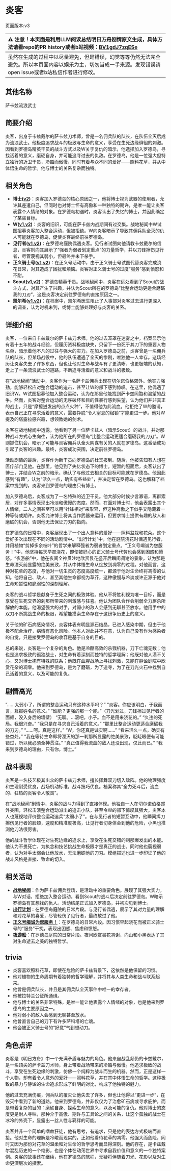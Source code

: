 # 炎客
页面版本:v3
 

| :warning: 注意！本页面是利用LLM阅读总结明日方舟剧情原文生成，具体方法请看repo的PR history或者b站视频：[BV1gdJ7zqESe](https://www.bilibili.com/video/BV1gdJ7zqESe/)         |
|:----------------------------|
| 虽然在生成的过程中以尽量避免，但是错误，幻觉等等仍然无法完全避免。所以本页面内容以娱乐为主，切勿当成一手来源。发现错误请open issue或者b站私信作者进行修改。|



## 其他名称
萨卡兹流浪武士
## 简要介绍
炎客，出身于卡兹戴尔的萨卡兹刀术师，曾是一名佣兵队的队长，在队伍全灭后成为流浪武士。他极度追求战斗的极致与生命的意义，享受在生死边缘徘徊的刺激。因看到罗德岛精英干员的战斗方式以及W关于复仇的暗示，他选择加入罗德岛，寻找活着的意义，磨砺自身，并可能追寻过去的仇敌。在罗德岛，他是一位强大但特立独行的近卫干员，冷酷而傲慢，同时有着与众不同的爱好——照料花草，并从中体悟生命的哲学。他与博士的关系复杂而独特。
## 相关角色
-   **博士([v2](extended_char_bo_shi.md))**：炎客加入罗德岛的核心原因之一，他将博士视为武器的使用者，允许其差遣自己，但同时也对博士怀有高傲和一种独特的期许，是唯一能让炎客表露个人情绪的对象。在罗德岛初遇时，炎客认出了失忆的博士，并因此确定了某些目标。
-   **W([v1](../chars/char_113_cqbw.md),[v2](char_113_cqbw.md))**：炎客的旧识，可能在萨卡兹内战期间有过交集。战地秘闻中W试图招募炎客加入整合运动，但被拒绝。W向炎客暗示了导致其佣兵队全灭的仇人可能就在罗德岛，促使炎客最终前往罗德岛。
-   **见行者([v1](../chars/char_4036_forcer.md),[v2](char_4036_forcer.md))**：在罗德岛庭院偶遇炎客。见行者试图向他请教卡兹戴尔的信息，炎客则向其展示了“强者为弱者划定重点”的力量哲学，并以刀锋擦伤见行者，尽管蔑视其弱小，但最终并未下杀手。
-   **正义骑士号([v1](../chars/char_4000_jnight.md),[v2](char_4000_jnight.md))**：在正义号活动中，由于正义骑士号试图代替炎客完成浇花日常，对其造成了困扰和烦恼。炎客对正义骑士号的过度“服务”感到愤怒和不耐。
-   **Scout([v1](../chars/extended_char_Scout.md),[v2](extended_char_Scout.md))**：罗德岛精英干员。战地秘闻中，炎客在远处看到了Scout的战斗方式，对其产生了兴趣，并认为Scout所在的罗德岛“比整合运动更适合磨砺我的刀刃”，这是炎客决定前往罗德岛的直接原因之一。
-   **凯尔希([v1](../chars/char_003_kalts.md),[v2](char_003_kalts.md))**：在档案中，凯尔希医生阻止了人事部对炎客过去进行更深入的调查，认为时机未到，或博士能够处理好与炎客的关系。
## 详细介绍
炎客，一位来自卡兹戴尔的萨卡兹刀术师。他的过去笼罩在迷雾之中，档案显示他有着十五年的战斗经验，但履历资料极度缺失，只留下一份死于其刀下的重要人物名单，暗示着他不凡的过往与强大的实力。在加入罗德岛之前，炎客曾是一名佣兵队的队长，但某场战役中，他的队伍遭遇了全灭的惨剧，唯独他一人幸存。这场经历让炎客失去了许多东西，但也让他对生命与战斗有了更清晰、也更极端的认知，走上了一条流浪武士的道路，不断追寻活着的意义和战斗的极致。

在“战地秘闻”活动中，炎客作为一名萨卡兹佣兵出现在切尔诺伯格郊外。他实力强劲，能够轻松应对整合运动的追击，甚至让W的部下感到惊叹。在这里，他偶遇了旧识W。W试图招募他加入整合运动，认为在那里他能找到萨卡兹同胞和渴望的战争。然而，炎客对整合运动的无序破坏和目的性暴行感到失望，认为他们并非真正的战士，只是“摩擦迸发出的点点火种”，不值得他为此流血。他拒绝了W的邀请，表示自己正在寻求活着的意义，需要挣脱“令人窒息的枷锁”才能更进一步。他对W提及的塔露拉感兴趣，想领教她的剑术。

炎客在战地秘闻中透露，他看到了另一位萨卡兹人（暗示Scout）的战斗，并对那种战斗方式心生向往，认为他所在的罗德岛“比整合运动更适合磨砺我的刀刃”。W则抓住机会，暗示了可能与炎客佣兵队全灭阴谋有关的人就在罗德岛。这番话成功引起了炎客的兴趣。最终，炎客成功突围，决定前往罗德岛。

活动剧情的最后，炎客作为新干员向罗德岛的杜宾报到。随后，他被告知有人想在医疗部门见他。在那里，他见到了失忆状态下的博士。短暂的照面后，炎客认出了博士，并结合W之前的暗示，确认了与他过去相关的目标可能就在罗德岛。他因此感到“有趣”，认为“活久一点，确实有些益处”，并决定留在罗德岛。这也解释了档案中提到的，炎客来到罗德岛的理由只有博士。

加入罗德岛后，炎客成为了一名特殊的近卫干员。他大部分时候少言寡语，离群索居，对许多事情表现出冷淡和傲慢的态度。然而，在面对博士时，他会表露出其个人情绪，二人之间甚至可以用“针锋相对”来形容，但这种高傲之下似乎又隐藏着一种等待或期许。炎客允许博士将其当作武器来运用，但要求博士提供有趣的敌人和磨砺的机会，否则他无法保证刀刃的指向。

在罗德岛的日常中，炎客展现出了一个出人意料的爱好——照料盆栽和花朵。这个爱好多次出现在不同的活动剧情中。“出行计划”中，他在庭院浇花时偶遇见行者，并用植物“剪掉多余枝叶”的哲学来解释强者为弱者划定重点。“正义号竭诚为您服务！”中，他坚持每天早晨浇花，即使被好心的正义骑士号代劳也会感到困惑和愤怒。“夜游船”中，他在夜间全神贯注地欣赏昙花盛开后瞬间凋谢的景象，认为那是生命湮灭前显露的绝美景致，并从中体悟生命从绽放到凋零的过程。对他而言，这种对花草的态度，与他对一切生灵的态度高度统一，都源于他对生命终将凋零的认知。他将自己、敌人、甚至其他生命都视为草芥，这种傲慢与冷淡或许正源于他对生命短暂性和脆弱性的深刻理解。

炎客的战斗哲学是献身于生死之间的极致体验。他从不将胜利视为唯一目标，而是享受在生死交界的刹那所带来的刺激感与狂喜。他认为团队合作会削弱全力厮杀所解放的本能。他渴望强大的对手，对弱小的敌人会感到无聊甚至放水。他用手中的双刀不断挑战生命的极限，希望能摸索生命存在于这纷争历史上的意义。

关于他的矿石病感染情况，炎客体表有明显源石结晶，已进入感染中期，但由于他极不配合治疗，病情有恶化风险。他本人对此并不在意，认为自己没有作为感染者的自觉，只是接受罗德岛的收容是基于自身的目的。

总的来说，炎客是一个复杂的角色。他是冷酷高效的杀戮机器，刀下亡魂无数；他也是追求极致的孤独战士，对生命有着深刻而独特的哲学理解；他既对他人漠不关心，又对博士抱有特殊的联系；他既在血腥战场上寻找刺激，又能在静谧庭院中欣赏花朵的凋零。他来到罗德岛，是为了磨砺，为了追寻，为了在刀光火石中找到自己活着的意义，以及可能的复仇。
## 剧情高光
“......太弱小了，所谓的整合运动只有这种水平吗？”
“炎客。你应该明白，于我而言，互报姓名的意义。”
“谁能？更强的那一个能。”（刀光划过，刀锋擦过见行者的面颊，没入身后的墙壁）
“无聊。...滚吧，小子。血不是用来浇花的。”
“久违的死局。我很兴奋。”
“我只是在寻求自己活着的意义。”
“那里比整合运动更适合磨砺我的刀刃。”
“......呵。真是这样。”
“W，你还真是诚实啊......”
“看来活久一点，确实有些益处。”
“我在等待生命即将湮灭的那一刹那所显露的绝美景致，眨眨眼便有可能错过，所以我必须全神贯注。”
“真正值得我流血的敌人还没出现，仅此而已。”
“我来到罗德岛的理由，只有你，博士。”
## 战斗表现
炎客是一名技艺极其出众的萨卡兹刀术师，擅长挥舞双刀切入敌阵。他的物理强度和生理耐受优良，战场机动标准，战斗技巧优良。档案称其“全力死斗后，流血的、狂热的炎客令人敬畏”。

在“战地秘闻”剧情中，炎客的战斗力得到了直接体现。他独自一人在切尔诺伯格郊外突围，轻松击溃整合运动派出的追击小队，甚至令W的部下惊叹其强大。炎客本人也蔑视地评价整合运动追兵“太弱小了”。在与见行者的短暂互动中，他瞬间挥刀擦伤见行者的脸颊，速度和精准度极高，让见行者切身体会到他的危险，小黑也推测他刀法很厉害。

他的战斗哲学体现在对生死边缘的追求上，享受在生死交错的刹那爆发出的本能。他认为不畏死亡、为执念和技艺挑战生命极限才是真正的战士。同时他也藐视弱者，认为对手太弱会让他放水，无法磨砺他的刀刃。模组描述也进一步印证了他的战斗风格是直接、致命的切入。
## 相关活动
-   **[战地秘闻](../stories/act4d0.md)**：作为萨卡兹佣兵登场，是活动中的重要角色。展现了其强大实力，与W对话，拒绝加入整合运动。看到Scout的战斗后决定前往罗德岛。W暗示罗德岛有其想找的仇人。活动结尾正式加入罗德岛，并初次见到博士。
-   **[出行计划](../stories/story_forcer_set_1.md)**：在罗德岛庭院的日常片段。与见行者偶遇，展示了其对力量的理解和对花草的喜爱，尽管轻伤了见行者，最终放过了他。
-   **[正义号竭诚为您服务！](../stories/story_jnight_set_1.md)**：在罗德岛的日常片段。因习惯早起浇花而被正义骑士号的“服务”干扰，表现出困惑、焦虑和愤怒。
-   **[夜游船](../stories/story_lolxh_set_1.md)**：在罗德岛庭院的日常片段。夜间欣赏昙花凋谢，向山和小黑表达了其对生命逝去之美的独特哲学。
## trivia
- 炎客喜欢照料花草，即使在危险的萨卡兹背景下，这依然是他保留的习惯。
- 他对植物的生命周期有着独特的哲学理解，并将其与人类生命和战斗联系起来。
- 他曾是佣兵队长，并且是其佣兵队全灭事件中唯一的幸存者。
- 他被拉特兰公证所通缉。
- 他与博士的关系非常特殊，是唯一能让他表露个人情绪的对象，也是他来到罗德岛的主要原因之一。
- 他对弱小的敌人会感到无聊甚至放水。
- 他曾直言自己的刀下有许多萨科塔的亡魂。
- 他会被正义骑士号的“好意”气到想动刀。
## 角色点评
炎客是《明日方舟》中一个充满矛盾与魅力的角色。他来自战乱频仍的卡兹戴尔，是一名顶尖的萨卡兹刀术师，身上带着战场带来的冷酷与傲慢。他追求极致的战斗，享受在生死边缘的刺激，仿佛一个纯粹为战斗而生的机器。然而，正是这样一个人物，却有着令人意外的爱好——照料花草，并在其中体悟生命的哲学。这种极致的暴力与静谧的生命追求形成了鲜明的对比，构成了他独特的魅力。

他的过去充满伤痕，佣兵队的覆灭让他失去了许多，但也让他得以“更进一步”，在毁灭中看到了新的道路。他来到罗德岛，并非仅仅为了治愈矿石病或寻求庇护，而是带着复杂的目的：磨砺自身、探索生命的意义，以及可能的复仇。他对博士的态度更是耐人寻味，那种介于高傲、期许与工具论之间的关系，让这个孤独的战士在冰冷的外壳下，显露出一丝人性与羁绊的可能。

炎客并非一个简单的嗜血狂徒，他有思考，有追求，只是他的表达方式极端而直接。他对生命的理解是冷峻而现实的，正如他看待花草的凋零。他强大而危险，同时又因为那份对花草的温柔和对生命的哲学思考而显得深刻。他的存在，是卡兹戴尔混乱历史的一个缩影，也是个体在动荡世界中寻求自我价值和意义的一个独特案例。炎客的故事还在继续，他在罗德岛的旅程，无疑将伴随着刀光、花影以及对生命更深层次的探索。